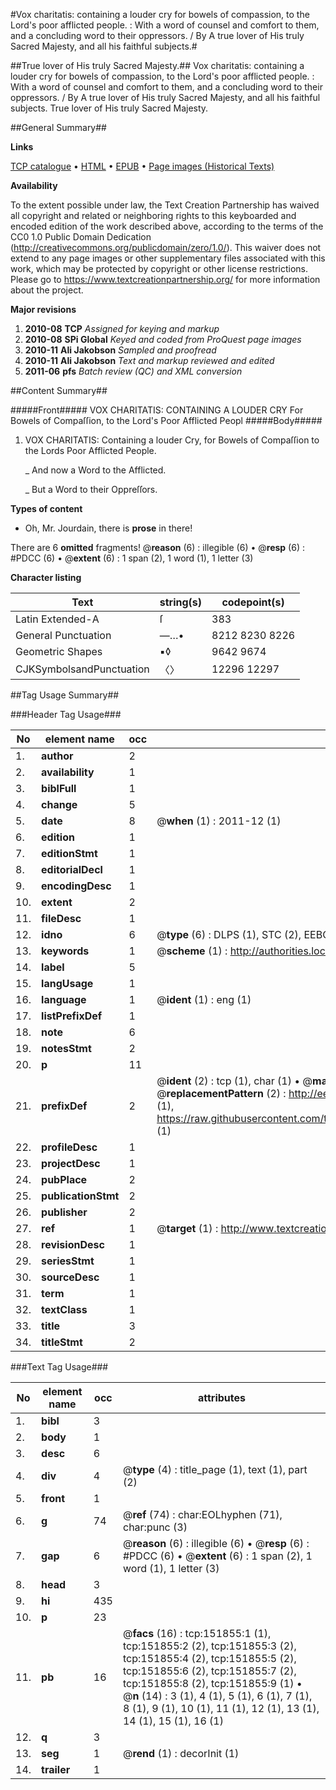 #Vox charitatis: containing a louder cry for bowels of compassion, to the Lord's poor afflicted people. : With a word of counsel and comfort to them, and a concluding word to their oppressors. / By A true lover of His truly Sacred Majesty, and all his faithful subjects.#

##True lover of His truly Sacred Majesty.##
Vox charitatis: containing a louder cry for bowels of compassion, to the Lord's poor afflicted people. : With a word of counsel and comfort to them, and a concluding word to their oppressors. / By A true lover of His truly Sacred Majesty, and all his faithful subjects.
True lover of His truly Sacred Majesty.

##General Summary##

**Links**

[TCP catalogue](http://www.ota.ox.ac.uk/tcp/)  • 
[HTML](http://tei.it.ox.ac.uk/tcp/Texts-HTML/free/A96/A96022.html)  • 
[EPUB](http://tei.it.ox.ac.uk/tcp/Texts-EPUB/free/A96/A96022.epub) • 
[Page images (Historical Texts)](https://historicaltexts.jisc.ac.uk/eebo-43077741e)

**Availability**

To the extent possible under law, the Text Creation Partnership has waived all copyright and related or neighboring rights to this keyboarded and encoded edition of the work described above, according to the terms of the CC0 1.0 Public Domain Dedication (http://creativecommons.org/publicdomain/zero/1.0/). This waiver does not extend to any page images or other supplementary files associated with this work, which may be protected by copyright or other license restrictions. Please go to https://www.textcreationpartnership.org/ for more information about the project.

**Major revisions**

1. __2010-08__ __TCP__ *Assigned for keying and markup*
1. __2010-08__ __SPi Global__ *Keyed and coded from ProQuest page images*
1. __2010-11__ __Ali Jakobson__ *Sampled and proofread*
1. __2010-11__ __Ali Jakobson__ *Text and markup reviewed and edited*
1. __2011-06__ __pfs__ *Batch review (QC) and XML conversion*

##Content Summary##

#####Front#####
VOX CHARITATIS: CONTAINING A LOUDER CRY For Bowels of Compaſſion, to the Lord's Poor Afflicted Peopl
#####Body#####

1. VOX CHARITATIS: Containing a louder Cry, for Bowels of Compaſſion to the Lords Poor Afflicted People.

    _ And now a Word to the Afflicted.

    _ But a Word to their Oppreſſors.

**Types of content**

  * Oh, Mr. Jourdain, there is **prose** in there!

There are 6 **omitted** fragments! 
 @__reason__ (6) : illegible (6)  •  @__resp__ (6) : #PDCC (6)  •  @__extent__ (6) : 1 span (2), 1 word (1), 1 letter (3)

**Character listing**


|Text|string(s)|codepoint(s)|
|---|---|---|
|Latin Extended-A|ſ|383|
|General Punctuation|—…•|8212 8230 8226|
|Geometric Shapes|▪◊|9642 9674|
|CJKSymbolsandPunctuation|〈〉|12296 12297|

##Tag Usage Summary##

###Header Tag Usage###

|No|element name|occ|attributes|
|---|---|---|---|
|1.|__author__|2||
|2.|__availability__|1||
|3.|__biblFull__|1||
|4.|__change__|5||
|5.|__date__|8| @__when__ (1) : 2011-12 (1)|
|6.|__edition__|1||
|7.|__editionStmt__|1||
|8.|__editorialDecl__|1||
|9.|__encodingDesc__|1||
|10.|__extent__|2||
|11.|__fileDesc__|1||
|12.|__idno__|6| @__type__ (6) : DLPS (1), STC (2), EEBO-CITATION (1), OCLC (1), VID (1)|
|13.|__keywords__|1| @__scheme__ (1) : http://authorities.loc.gov/ (1)|
|14.|__label__|5||
|15.|__langUsage__|1||
|16.|__language__|1| @__ident__ (1) : eng (1)|
|17.|__listPrefixDef__|1||
|18.|__note__|6||
|19.|__notesStmt__|2||
|20.|__p__|11||
|21.|__prefixDef__|2| @__ident__ (2) : tcp (1), char (1)  •  @__matchPattern__ (2) : ([0-9\-]+):([0-9IVX]+) (1), (.+) (1)  •  @__replacementPattern__ (2) : http://eebo.chadwyck.com/downloadtiff?vid=$1&page=$2 (1), https://raw.githubusercontent.com/textcreationpartnership/Texts/master/tcpchars.xml#$1 (1)|
|22.|__profileDesc__|1||
|23.|__projectDesc__|1||
|24.|__pubPlace__|2||
|25.|__publicationStmt__|2||
|26.|__publisher__|2||
|27.|__ref__|1| @__target__ (1) : http://www.textcreationpartnership.org/docs/. (1)|
|28.|__revisionDesc__|1||
|29.|__seriesStmt__|1||
|30.|__sourceDesc__|1||
|31.|__term__|1||
|32.|__textClass__|1||
|33.|__title__|3||
|34.|__titleStmt__|2||


###Text Tag Usage###

|No|element name|occ|attributes|
|---|---|---|---|
|1.|__bibl__|3||
|2.|__body__|1||
|3.|__desc__|6||
|4.|__div__|4| @__type__ (4) : title_page (1), text (1), part (2)|
|5.|__front__|1||
|6.|__g__|74| @__ref__ (74) : char:EOLhyphen (71), char:punc (3)|
|7.|__gap__|6| @__reason__ (6) : illegible (6)  •  @__resp__ (6) : #PDCC (6)  •  @__extent__ (6) : 1 span (2), 1 word (1), 1 letter (3)|
|8.|__head__|3||
|9.|__hi__|435||
|10.|__p__|23||
|11.|__pb__|16| @__facs__ (16) : tcp:151855:1 (1), tcp:151855:2 (2), tcp:151855:3 (2), tcp:151855:4 (2), tcp:151855:5 (2), tcp:151855:6 (2), tcp:151855:7 (2), tcp:151855:8 (2), tcp:151855:9 (1)  •  @__n__ (14) : 3 (1), 4 (1), 5 (1), 6 (1), 7 (1), 8 (1), 9 (1), 10 (1), 11 (1), 12 (1), 13 (1), 14 (1), 15 (1), 16 (1)|
|12.|__q__|3||
|13.|__seg__|1| @__rend__ (1) : decorInit (1)|
|14.|__trailer__|1||
